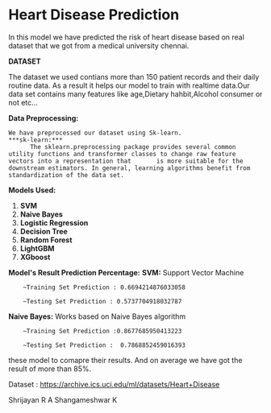 # Heart Disease Prediction

In this model we have predicted the risk of heart disease based on real dataset that we got from a medical university chennai.

**DATASET**

  The dataset we used contians more than 150 patient records and their daily routine data.
  As a result it helps  our model to train with realtime data.Our data set contains many features like age,Dietary hahbit,Alcohol consumer or not etc...
  
 **Data Preprocessing:**
 
    We have preprocessed our dataset using Sk-learn.
    ***sk-learn:***
          The sklearn.preprocessing package provides several common utility functions and transformer classes to change raw feature vectors into a representation that       is more suitable for the downstream estimators. In general, learning algorithms benefit from standardization of the data set.
          
**Models Used:**          
          
1. **SVM**
2. **Naive Bayes**
3. **Logistic Regression**
4. **Decision Tree**
5. **Random Forest**
6. **LightGBM**
7. **XGboost**

**Model's Result Prediction Percentage:**
**SVM:**
    Support Vector Machine
    
        ~Training Set Prediction : 0.6694214876033058
        
        ~Testing Set Prediction : 0.5737704918032787
    
**Naive Bayes:**
    Works based on Naive Bayes algorithm
    
        ~Training Set Prediction :0.8677685950413223
        
        ~Testing Set Prediction :  0.7868852459016393
    
these model to comapre their results. And on average we have got the result of more than 85%.



Dataset : https://archive.ics.uci.edu/ml/datasets/Heart+Disease



Shrijayan R A 
Shangameshwar K

